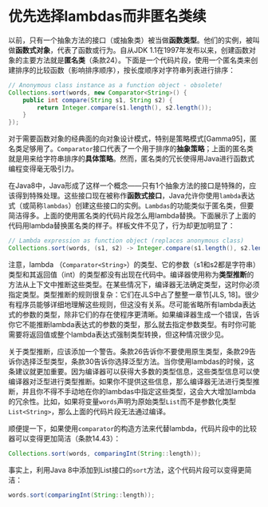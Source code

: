 # 优先选择lambdas而非匿名类续

以前，只有一个抽象方法的接口（或抽象类）被当做**函数类型**。他们的实例，被叫做**函数式对象**，代表了函数或行为。自从JDK 1.1在1997年发布以来，创建函数对象的主要方法就是**匿名类**（条款24）。下面是一个代码片段，使用一个匿名类来创建排序的比较函数（影响排序顺序），按长度顺序对字符串列表进行排序：

```java
// Anonymous class instance as a function object - obsolete!
Collections.sort(words, new Comparator<String>() {
	public int compare(String s1, String s2) {
		return Integer.compare(s1.length(), s2.length());
	}
});
```

对于需要函数对象的经典面的向对象设计模式，特别是策略模式[Gamma95]，匿名类足够用了。`Comparator`接口代表了一个用于排序的**抽象策略**；上面的匿名类就是用来给字符串排序的**具体策略**。然而，匿名类的冗长使得用Java进行函数式编程变得毫无吸引力。

在Java8中，Java形成了这样一个概念——只有1个抽象方法的接口是特殊的，应该得到特殊处理。这些接口现在被称作**函数式接口**，Java允许你使用`lambda`表达式（或简称`lambdas`）创建这些接口的实例。`Lambdas`的功能类似于匿名类，但要简洁得多。上面的使用匿名类的代码片段怎么用lambda替换。下面展示了上面的代码用lambda替换匿名类的样子。样板文件不见了，行为却更加明显了：

```java
// Lambda expression as function object (replaces anonymous class)
Collections.sort(words, (s1, s2) -> Integer.compare(s1.length(), s2.length()));
```

注意，lambda （`Comparator<String>`）的类型、它的参数（s1和s2都是字符串）类型和其返回值（int）的类型都没有出现在代码中。编译器使用称为**类型推断**的方法从上下文中推断这些类型。在某些情况下，编译器无法确定类型，这时你必须指定类型。类型推断的规则很复杂：它们在JLS中占了整整一章节[JLS, 18]。很少有程序员能够详细地理解这些规则，但这没有关系。尽可能省略所有lambda表达式的参数的类型，除非它们的存在使程序更清晰。如果编译器生成一个错误，告诉你它不能推断lambda表达式的参数的类型，那么就去指定参数类型。有时你可能需要将返回值或整个lambda表达式强制类型转换，但这种情况很少见。

关于类型推断，应该添加一个警告。条款26告诉你不要使用原生类型，条款29告诉你选择泛型类型，条款30告诉你选择泛型方法。当你使用lambdas的时候，这条建议就更加重要。因为编译器可以获得大多数的类型信息，这些类型信息可以使编译器对泛型进行类型推断。如果你不提供这些信息，那么编译器无法进行类型推断，并且你不得不手动地在你的lambdas中指定这些类型，这会大大增加lambda的冗余性。比如，如果将变量`words`声明为原始类型`List`而不是参数化类型`List<String>`，那么上面的代码片段无法通过编译。

顺便提一下，如果使用`comparator`的构造方法来代替lambda，代码片段中的比较器可以变得更加简洁（条款14.43）：

```java
Collections.sort(words, comparingInt(String::length));
```

事实上，利用Java 8中添加到List接口的`sort`方法，这个代码片段可以变得更简洁：

```java
words.sort(comparingInt(String::length));
```



